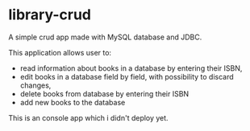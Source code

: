 # library-crud
A simple crud app made with MySQL database and JDBC.

This application allows user to:
- read information about books in a database by entering their ISBN,
- edit books in a database field by field, with possibility to discard changes,
- delete books from database by entering their ISBN
- add new books to the database

This is an console app which i didn't deploy yet.
